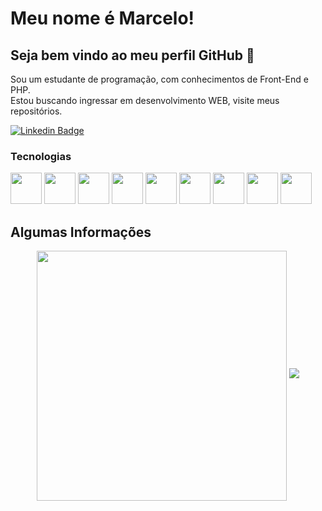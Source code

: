 # Meu nome é Marcelo! 
## Seja bem vindo ao meu perfil GitHub 👋

Sou um estudante de programação, com conhecimentos de Front-End e PHP. <br>
Estou buscando ingressar em desenvolvimento WEB, visite meus repositórios.

[![Linkedin Badge](https://img.shields.io/badge/-LinkedIn-blue?style=flat-square&logo=Linkedin&logoColor=white)](https://www.linkedin.com/in/scarvalhomarcelo/)

### Tecnologias
<p>
<img width="50" height="50" src="https://cdn.jsdelivr.net/gh/devicons/devicon/icons/html5/html5-original.svg" />
<img width="50" height="50" src="https://cdn.jsdelivr.net/gh/devicons/devicon/icons/css3/css3-original.svg" />
<img width="50" height="50" src="https://cdn.jsdelivr.net/gh/devicons/devicon/icons/bootstrap/bootstrap-original-wordmark.svg" />
<img width="50" height="50" src="https://cdn.jsdelivr.net/gh/devicons/devicon/icons/tailwindcss/tailwindcss-original-wordmark.svg" />
<img width="50" height="50" src="https://cdn.jsdelivr.net/gh/devicons/devicon/icons/javascript/javascript-original.svg" />
<img width="50" height="50" src="https://cdn.jsdelivr.net/gh/devicons/devicon/icons/react/react-original.svg" />
<img width="50" height="50" src="https://cdn.jsdelivr.net/gh/devicons/devicon/icons/php/php-original.svg" />
<img width="50" height="50" src="https://cdn.jsdelivr.net/gh/devicons/devicon/icons/git/git-original.svg" />
<img width="50" height="50" src="https://cdn.jsdelivr.net/gh/devicons/devicon/icons/mysql/mysql-original.svg" />
</p>


## Algumas Informações
<center>
     <img width="400px" align="center" src="https://github-readme-stats.vercel.app/api/top-langs/?username=smarcelocarvalho&hide=html&layout=compact&count_private=true&hide_border=true&theme=dracula&custom_title=Linguagens+Utilizadas" />
    <img src="https://github-readme-stats.vercel.app/api?username=smarcelocarvalho&show_icons=true&theme=dracula&count_private=true&hide=contribs,prs,issues&custom_title=Status+Github"/>
</center>
